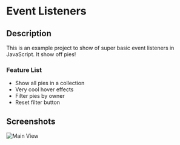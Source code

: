 # Event Listeners

## Description
This is an example project to show of super basic event listeners in JavaScript. It show off pies!

### Feature List
* Show all pies in a collection
* Very cool hover effects
* Filter pies by owner
* Reset filter button

## Screenshots
![Main View](./screenshots/landingPage.png)

